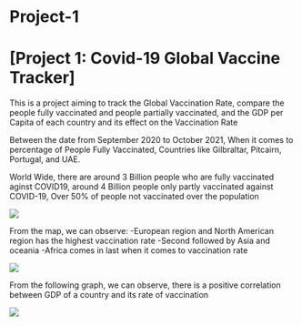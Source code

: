 # Project-1

# [Project 1: Covid-19 Global Vaccine Tracker]

This is a project aiming to track the Global Vaccination Rate, compare the people fully vaccinated and people partially vaccinated, and the GDP per Capita of each country and its effect on the Vaccination Rate

Between the date from September 2020 to October 2021, When it comes to percentage of People Fully Vaccinated, Countries like Gilbraltar, Pitcairn, Portugal, and UAE. 

World Wide, there are around 3 Billion people who are fully vaccinated aginst COVID19, around 4 Billion people only partly vaccinated against COVID-19, Over 50% of people not vaccinated over the population

![](https://github.com/teddyzhou62/Project-1/blob/main/IMAGE/%25%20People%20Fully%20vs%20Partially%20Vaccinated.png)

From the map, we can observe: 
-European region and North American region has the highest vaccination rate
-Second followed by Asia and oceania
-Africa comes in last when it comes to vaccination rate

![](https://github.com/teddyzhou62/Project-1/blob/main/IMAGE/Map.png)

From the following graph, we can observe, there is a positive correlation between GDP of a country and its rate of vaccination

![](https://github.com/teddyzhou62/Project-1/blob/main/IMAGE/Rate%20of%20Vaccination%20over%20GDP.png)
